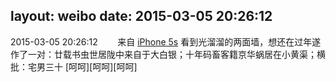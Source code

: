 layout: weibo
date: 2015-03-05 20:26:12
---
2015-03-05 20:26:12  &nbsp;&nbsp;&nbsp;&nbsp;&nbsp;&nbsp; 来自 <a href="sinaweibo://customweibosource" rel="nofollow">iPhone 5s</a>
看到光溜溜的两面墙，想还在过年遂作了一对：廿载书虫世居陇中来自于大白银；十年码畜客籍京华蜗居在小黄渠；横批：宅男三十  [呵呵][呵呵][呵呵] ​​​
